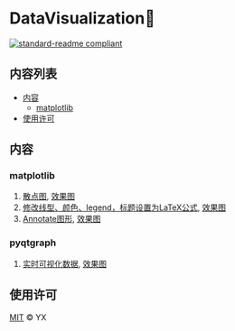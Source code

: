 # DataVisualization🐥

[![standard-readme compliant](https://img.shields.io/badge/readme%20style-standard-brightgreen.svg?style=flat-square)](https://github.com/RichardLitt/standard-readme)

## 内容列表

- [内容](#内容)
	- [matplotlib](#matplotlib)
- [使用许可](#使用许可)

## 内容

### matplotlib
1. [散点图](https://github.com/xu-yang16/DataVisualization/blob/master/examples_matplotlib/ScatterPlot.py), [效果图](https://github.com/xu-yang16/DataVisualization/blob/master/examples_matplotlib/ScatterPlot.png)
2. [修改线型、颜色、legend，标题设置为LaTeX公式](https://github.com/xu-yang16/DataVisualization/blob/master/examples_matplotlib/Color_and_Type.py), [效果图](https://github.com/xu-yang16/DataVisualization/blob/master/examples_matplotlib/Color_and_Type.png)
3. [Annotate图形](https://github.com/xu-yang16/DataVisualization/blob/master/examples_matplotlib/AnnotatePlot.py), [效果图](https://github.com/xu-yang16/DataVisualization/blob/master/examples_matplotlib/AnnotatePlot.png)

### pyqtgraph
1. [实时可视化数据](https://github.com/xu-yang16/DataVisualization/blob/master/examples_pyqtgraph/RealTimePlot.py), [效果图](https://github.com/xu-yang16/DataVisualization/blob/master/examples_pyqtgraph/RealTimePlot.png)

## 使用许可

[MIT](LICENSE) © YX